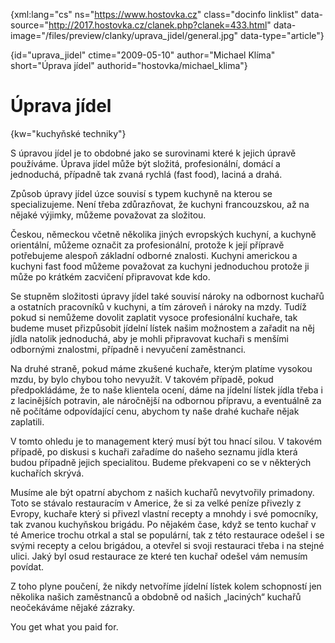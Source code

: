 
{xml:lang="cs" ns="https://www.hostovka.cz" class="docinfo linklist" data-source="http://2017.hostovka.cz/clanek.php?clanek=433.html" data-image="/files/preview/clanky/uprava_jidel/general.jpg" data-type="article"}

{id="uprava\_jidel" ctime="2009-05-10" author="Michael Klíma" short="Úprava jídel" authorid="hostovka/michael\_klima"}

# Úprava jídel

{kw="kuchyňské techniky"}

S úpravou jídel je to obdobné jako se surovinami které k jejich úpravě používáme. Úprava jídel může být složitá, profesionální, domácí a jednoduchá, případně tak zvaná rychlá (fast food), laciná a drahá.

Způsob úpravy jídel úzce souvisí s typem kuchyně na kterou se specializujeme. Není třeba zdůrazňovat, že kuchyni francouzskou, až na nějaké výjimky, můžeme považovat za složitou.

Českou, německou včetně několika jiných evropských kuchyní, a kuchyně orientální, můžeme označit za profesionální, protože k její přípravě potřebujeme alespoň základní odborné znalosti. Kuchyni americkou a kuchyni fast food můžeme považovat za kuchyni jednoduchou protože ji může po krátkém zacvičení připravovat kde kdo.

Se stupněm složitosti úpravy jídel také souvisí nároky na odbornost kuchařů a ostatních pracovníků v kuchyni, a tím zároveň i nároky na mzdy. Tudíž pokud si nemůžeme dovolit zaplatit vysoce profesionální kuchaře, tak budeme muset přizpůsobit jídelní lístek našim možnostem a zařadit na něj jídla natolik jednoduchá, aby je mohli připravovat kuchaři s menšími odbornými znalostmi, případně i nevyučení zaměstnanci. 

Na druhé straně, pokud máme zkušené kuchaře, kterým platíme vysokou mzdu, by bylo chybou toho nevyužít. V takovém případě, pokud předpokládáme, že to naše klientela ocení, dáme na jídelní lístek jídla třeba i z lacinějších potravin, ale náročnější na odbornou přípravu, a eventuálně za ně počítáme odpovídající cenu, abychom ty naše drahé kuchaře nějak zaplatili.

V tomto ohledu je to management který musí být tou hnací silou. V takovém případě, po diskusi s kuchaři zařadíme do našeho seznamu jídla která budou případně jejich specialitou. Budeme překvapeni co se v některých kuchařích skrývá.

Musíme ale být opatrní abychom z našich kuchařů nevytvořily primadony. Toto se stávalo restauracím v Americe, že si za velké peníze přivezly z Evropy, kuchaře který si přivezl vlastní recepty a mnohdy i své pomocníky, tak zvanou kuchyňskou brigádu. Po nějakém čase, když se tento kuchař v té Americe trochu otrkal a stal se populární, tak z této restaurace odešel i se svými recepty a celou brigádou, a otevřel si svoji restauraci třeba i na stejné ulici. Jaký byl osud restaurace ze které ten kuchař odešel vám nemusím povídat.

Z toho plyne poučení, že nikdy netvoříme jídelní lístek kolem schopností jen několika našich zaměstnanců a obdobně od našich „laciných“ kuchařů neočekáváme nějaké zázraky.

You get what you paid for.

